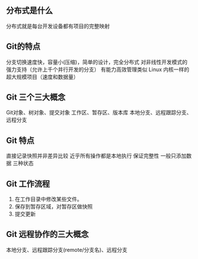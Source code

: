## 分布式是什么
分布式就是每台开发设备都有项目的完整映射
## Git的特点
分支切换速度快，容量小(压缩)，简单的设计，完全分布式
对非线性开发模式的强力支持（允许上千个并行开发的分支）
有能力高效管理类似 Linux 内核一样的超大规模项目（速度和数据量）

## Git 三个三大概念
Git对象、树对象、提交对象
工作区、暂存区、版本库
本地分支、远程跟踪分支、远程分支

## Git 特点
直接记录快照并非差异比较
近乎所有操作都是本地执行
保证完整性
一般只添加数据
三种状态

## Git 工作流程
1. 在工作目录中修改某些文件。
2. 保存到暂存区域，对暂存区做快照
3. 提交更新

## Git 远程协作的三大概念
本地分支、远程跟踪分支(remote/分支名)、远程分支